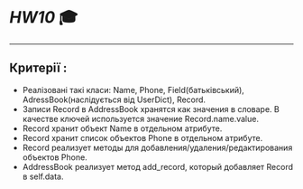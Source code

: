 # ***HW10*** :mortar_board:
___
## **Критерії :**
* Реалізовані такі класи: Name, Phone, Field(батьківський), AdressBook(наслідується від UserDict), Record.
* Записи Record в AddressBook хранятся как значения в словаре. В качестве ключей используется значение Record.name.value.
* Record хранит объект Name в отдельном атрибуте.
* Record хранит список объектов Phone в отдельном атрибуте.
* Record реализует методы для добавления/удаления/редактирования объектов Phone.
* AddressBook реализует метод add_record, который добавляет Record в self.data.
